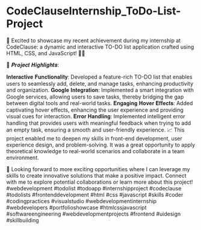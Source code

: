 # CodeClauseInternship_ToDo-List-Project
🚀 Excited to showcase my recent achievement during my internship at CodeClause: a dynamic and interactive TO-DO list application crafted using HTML, CSS, and JavaScript! 📝✨


📌 𝑷𝒓𝒐𝒋𝒆𝒄𝒕 𝑯𝒊𝒈𝒉𝒍𝒊𝒈𝒉𝒕𝒔:

𝐈𝐧𝐭𝐞𝐫𝐚𝐜𝐭𝐢𝐯𝐞 𝐅𝐮𝐧𝐜𝐭𝐢𝐨𝐧𝐚𝐥𝐢𝐭𝐲: Developed a feature-rich TO-DO list that enables users to seamlessly add, delete, and manage tasks, enhancing productivity and organization.
𝐆𝐨𝐨𝐠𝐥𝐞 𝐈𝐧𝐭𝐞𝐠𝐫𝐚𝐭𝐢𝐨𝐧: Implemented a smart integration with Google services, allowing users to save tasks, thereby bridging the gap between digital tools and real-world tasks.
𝐄𝐧𝐠𝐚𝐠𝐢𝐧𝐠 𝐇𝐨𝐯𝐞𝐫 𝐄𝐟𝐟𝐞𝐜𝐭𝐬: Added captivating hover effects, enhancing the user experience and providing visual cues for interaction.
𝐄𝐫𝐫𝐨𝐫 𝐇𝐚𝐧𝐝𝐥𝐢𝐧𝐠: Implemented intelligent error handling that provides users with meaningful feedback when trying to add an empty task, ensuring a smooth and user-friendly experience.
📈 This project enabled me to deepen my skills in front-end development, user experience design, and problem-solving. It was a great opportunity to apply theoretical knowledge to real-world scenarios and collaborate in a team environment.

🌟 Looking forward to more exciting opportunities where I can leverage my skills to create innovative solutions that make a positive impact. Connect with me to explore potential collaborations or learn more about this project!
#webdevelopment #todolist #todoapp #internshipproject #codeclause #todolists #frontenddevelopment #html #css #javascript #skills #coder #codingpractices #visualstudio #webdevelopmentinternship #webdevelopers #portfolioshowcase #htmlcssjavascript #softwareengineering #webdevelopmentprojects #frontend #uidesign #skillbuilding

